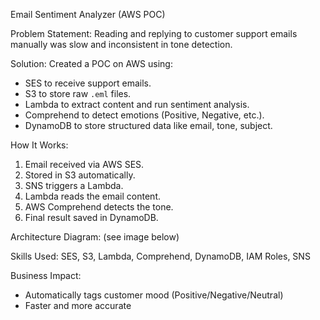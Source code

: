 Email Sentiment Analyzer (AWS POC)

Problem Statement:
Reading and replying to customer support emails manually was slow and inconsistent in tone detection.

Solution:
Created a POC on AWS using:
- SES to receive support emails.
- S3 to store raw `.eml` files.
- Lambda to extract content and run sentiment analysis.
- Comprehend to detect emotions (Positive, Negative, etc.).
- DynamoDB to store structured data like email, tone, subject.

How It Works:
1. Email received via AWS SES.
2. Stored in S3 automatically.
3. SNS triggers a Lambda.
4. Lambda reads the email content.
5. AWS Comprehend detects the tone.
6. Final result saved in DynamoDB.

Architecture Diagram:
(see image below)

Skills Used:
SES, S3, Lambda, Comprehend, DynamoDB, IAM Roles, SNS

Business Impact:
- Automatically tags customer mood (Positive/Negative/Neutral)
- Faster and more accurate
